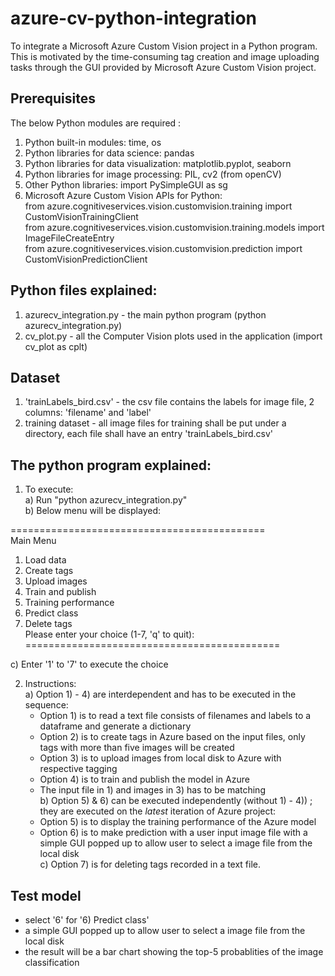 # azure-cv-python-integration
To integrate a Microsoft Azure Custom Vision project in a Python program.   
This is motivated by the time-consuming tag creation and image uploading tasks through the GUI provided by Microsoft Azure Custom Vision project.

## Prerequisites
The below Python modules are required :
1. Python built-in modules: time, os
2. Python libraries for data science: pandas
3. Python libraries for data visualization:  matplotlib.pyplot, seaborn 
4. Python libraries for image processing: PIL, cv2 (from openCV)
5. Other Python libraries:
import PySimpleGUI as sg
6. Microsoft Azure Custom Vision APIs for Python:  
from azure.cognitiveservices.vision.customvision.training import CustomVisionTrainingClient  
from azure.cognitiveservices.vision.customvision.training.models import ImageFileCreateEntry  
from azure.cognitiveservices.vision.customvision.prediction import CustomVisionPredictionClient

## Python files explained:
1. azurecv_integration.py - the main python program (python azurecv_integration.py)
2. cv_plot.py - all the Computer Vision plots used in the application (import cv_plot as cplt)

## Dataset
1. 'trainLabels_bird.csv' - the csv file contains the labels for image file, 2 columns: 'filename' and 'label'
2. training dataset - all image files for training shall be put under a directory, each file shall have an entry 'trainLabels_bird.csv'
 
## The python program explained:
1) To execute:  
a) Run "python azurecv_integration.py"  
b) Below menu will be displayed:

============================================   
 Main Menu

 1) Load data
 2) Create tags
 3) Upload images
 4) Train and publish
 5) Training performance
 6) Predict class
 7) Delete tags  
Please enter your choice (1-7, 'q' to quit):  
============================================  

c) Enter '1' to '7' to execute the choice 

2) Instructions:  
a) Option 1) - 4) are interdependent and has to be executed in the sequence:  
	- Option 1) is to read a text file consists of filenames and labels to a dataframe and generate a dictionary 
	- Option 2) is to create tags in Azure based on the input files, only tags with more than five images will be created 
	- Option 3) is to upload images from local disk to Azure with respective tagging  
	- Option 4) is to train and publish the model in Azure  
	- The input file in 1) and images in 3) has to be matching   
b) Option 5) & 6) can be executed independently (without 1) - 4)) ; they are executed on the *latest* iteration of Azure project: 
	- Option 5) is to display the training performance of the Azure model  
	- Option 6) is to make prediction with a user input image file with a simple GUI popped up to allow user to select a image file from the local disk   
c) Option 7) is for deleting tags recorded in a text file. 

## Test model
- select '6' for '6) Predict class'
- a simple GUI popped up to allow user to select a image file from the local disk
- the result will be a bar chart showing the top-5 probablities of the image classification
